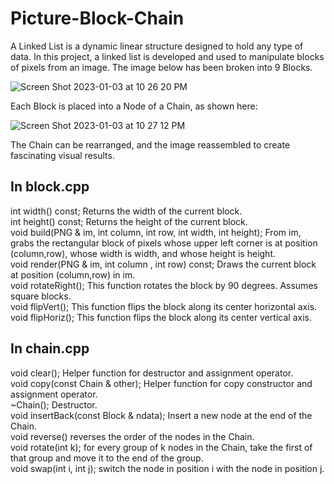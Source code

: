 # Picture-Block-Chain

A Linked List is a dynamic linear structure designed to hold any type of data. In this project, a linked list is developed and used to manipulate blocks of pixels from an image.
The image below has been broken into 9 Blocks.

![Screen Shot 2023-01-03 at 10 26 20 PM](https://user-images.githubusercontent.com/119923836/210496570-79259790-6ca4-466b-a2bf-7a6ce9c4699c.png)

Each Block is placed into a Node of a Chain, as shown here:

![Screen Shot 2023-01-03 at 10 27 12 PM](https://user-images.githubusercontent.com/119923836/210496628-2e8ca9eb-47f7-435e-8a2a-2f919682604c.png)


The Chain can be rearranged, and the image reassembled to create fascinating visual results.

## In block.cpp
int width() const; Returns the width of the current block.<br />
int height() const; Returns the height of the current block.<br />
void build(PNG & im, int column, int row, int width, int height); From im, grabs the rectangular block of pixels whose upper left corner is at position (column,row), whose width is width, and whose height is height.<br />
void render(PNG & im, int column , int row) const; Draws the current block at position (column,row) in im.<br />
void rotateRight(); This function rotates the block by 90 degrees. Assumes square blocks.<br />
void flipVert(); This function flips the block along its center horizontal axis.<br />
void flipHoriz(); This function flips the block along its center vertical axis.<br />

## In chain.cpp
void clear(); Helper function for destructor and assignment operator.<br />
void copy(const Chain & other); Helper function for copy constructor and assignment operator.<br />
~Chain(); Destructor.<br />
void insertBack(const Block & ndata); Insert a new node at the end of the Chain.<br />
void reverse() reverses the order of the nodes in the Chain.<br />
void rotate(int k); for every group of k nodes in the Chain, take the first of that group and move it to the end of the group.<br />
void swap(int i, int j); switch the node in position i with the node in position j.<br />
